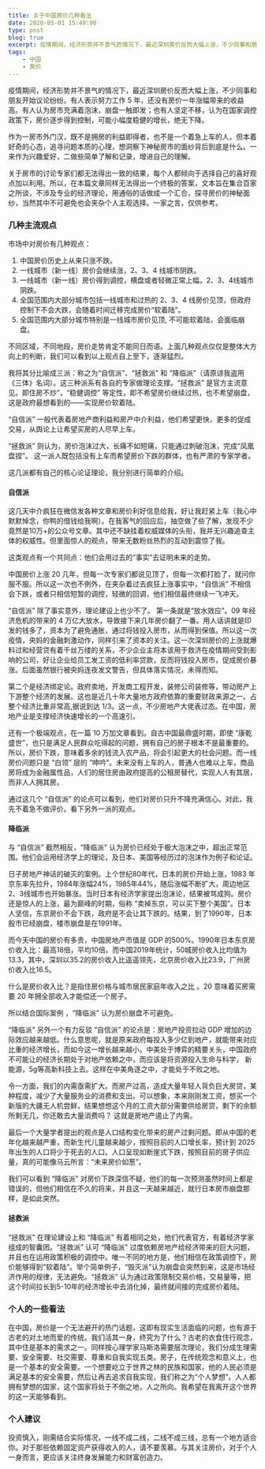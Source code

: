 ```yaml
---
title: 关于中国房价几种看法
date: 2020-05-01 15:49:00
type: post
blog: true
excerpt: 疫情期间，经济形势并不景气的情况下，最近深圳房价反而大幅上涨，不少同事和朋友开始议论纷纷。有人表示努力工作5年，还没有房价一年涨幅带来的收益高。有人认为房市充实着泡沫，崩盘一触即发，也有坚定不移，认为房价会横盘，继续稳健小涨幅。
tags:
    - 中国
    - 房价
---
```


 疫情期间，经济形势并不景气的情况下，最近深圳房价反而大幅上涨，不少同事和朋友开始议论纷纷。有人表示努力工作 5 年，还没有房价一年涨幅带来的收益高。有人认为房市充满着泡沫，崩盘一触即发；也有人坚定不移，认为在国家调控政策下，房价逐步得到控制，可能小幅度稳健的增长，绝无下降。

作为一房市外门汉，既不是拥房的利益即得者，也不是一个着急上车的人，但本着好奇的心态，追寻问题本质的心理，想洞察下神秘房市的面纱背后到底是什么。一来作为兴趣爱好，二做些简单了解和记录，增进自己的理解。

关于房市的讨论专家们都无法得出一致的结果，每个人都倾向于选择自己的喜好观点加以利用。所以，在本篇文章同样无法得出一个终极的答案，文本旨在集合百家之所谈，不涉及专业的经济理论，用通俗的话做成一个汇合，探寻房价的神秘面纱，当然其中不可避免也会夹杂个人主观选择。一家之言，仅供参考。

###  几种主流观点

市场中对房价有几种观点：
1. 中国房价历史上从来只涨不跌。
1. 一线城市（新一线）房价会继续涨，2、3、4 线城市阴跌。
2. 一线城市（新一线）房价得到调控，横盘或者轻微正常上幅，2、3、4线城市阴跌。
4. 全国范围内大部分城市包括一线城市和过热的 2、3、4 线房价见顶，但政府控制下不会大跌，会随着时间迁移完成房价“软着陆”。
5. 全国范围内大部分城市特别是一线城市房价见顶, 不可能软着陆，会面临崩盘。


不同区域，不同地段，房价走势肯定不能同日而语。上面几种观点仅仅是整体大方向上的判断，我们可以看到以上观点自上至下，逐渐猛烈。

我将其分比喻成三派：称之为“自信派”、“拯救派” 和 “降临派”（请原谅我盗用《三体》名词）。这三种派系有各自的专家做理论支撑。“拯救派” 是官方主流意见。即住房不炒”，“稳健调控” 等定性，即不希望房价继续过热，也不希望崩盘，这是政府最想看到的——实现房价软着陆。

“自信派” 一般代表着房地产商利益和房产中介利益，他们希望更快，更多的促成交易，从舆论上让希望买房的人尽早上车。

“拯救派” 则认为，房价泡沫过大，长痛不如短痛，只能通过刺破泡沫，完成“凤凰盘捏”。 这一派人既包括没有上车而希望房价下跌的群体，也有严肃的专家学者。


这几派都有自己的核心论证理论，我分别进行简单的介绍。

#### 自信派

这几天中介疯狂在微信发各种文章和房价利好信息给我，好让我赶紧上车（我心中默默悼念，你鸭的借钱给我啊）。在我客气的回应后，抽空做了些了解，发现不少竟然是10万+的公众号文章。其中还不缺挂着权威媒体的头衔，我并无兴趣追查主体的权威性。但里面惊人的观点，带来无数粉丝热烈的互动到震惊了我。

这类观点有一个共同点：他们会用过去的“事实”去证明未来的走势。

中国房价上涨 20 几年，但每一次专家们都说见顶了，但每一次都打脸了，就问你服不服。所以这一次也不例外，在夹杂着过去疯狂上涨事实中，“自信派” 不相信会下跌，或者只相信短暂的调控，轻微的回调，他们相信最终继续一飞冲天。

“自信派” 除了事实意外，理论建设上也少不了。
第一条就是“放水效应”。09 年经济危机的带来的 4 万亿大放水，导致接下来几年房价翻了一番。用人话讲就是印发的钱多了，资本为了避免通胀，通过将钱投入房市，从而得到保值。所以这一次疫情，央妈的金融刺激动作，同样引来了资本的关注。这一次深圳房价的上涨就爆料过和经营贷有着千丝万缕的关系，不少企业主将本该用于救济在疫情期间受到影响的公司，好让企业给员工发工资的低利率贷款，反而将钱投入房市，促成房价暴涨。后面虽然银行被央妈连夜发文警告，但具体落实情况，未得而知。

第二个是经济绑定论。政府卖地，开发商工程开发，装修公司装修等，带动房产上下游整个经济的发展。这也是近几十年大量地方政府依靠的重要财政来源之一。占整个经济比重非常高,据说到达 1/3。这一点，不少房地产大佬表过态。在中国，房地产业是支撑经济快速增长的一个高速引。

还有一个极端观点，在一篇 10 万加文章看到。自古中国最鼎盛时期，即使 “康乾盛世”，也只是满足人民群众吃得起的问题，拥有自己的房子根本不是最重要的。所以，房价下跌，意味着多余的钱流入农产品，将会引起更大的社会问题。而一线房价问题只是 “白领” 层的 “呻吟”。未来没有上车的人，普通人也难以上车，商品房将成为金融属性品，人们的居住房由政府提高的公租房替代，实现人人有其居，而非人人拥其房。

通过这几个 “自信派” 的论点可以看到，他们对房价只升不降充满信心。对此，我先不着急不做评价。看下另外一派的观点。

#### 降临派

与 “自信派” 截然相反，“降临派” 认为房价已经处于极大泡沫之中，超出正常范围。他们会运用经济学上的理论，及日本、美国等经历过的泡沫作为例子和论证。

日子房地产神话的破灭的案例。上个世纪80年代，日本的房价开始上涨，1983 年京东率先拉升，1984年涨幅24%，1985年44%，随后涨幅不断扩大，周边地区2、3线城市也开始暴涨。当时日本有经济学家提出泡沫论，结果被骂成狗。房价还是惊人的上涨，最为巅峰的时期，俗称 “卖掉东京，可以买下整个美国”。日本人坚信，东京房价不会下跌，政府是不会让其下跌的。结果，到了1990年，日本股市已经崩盘，楼市崩盘是在1991年。

而今天中国的房价有多贵，中国房地产市值是 GDP 的500%。1990年日本东京房价收入比：最高18倍，平均10倍。而中国2019年统计，50城房价收入比均值为13.3，其中，深圳以35.2的房价收入比遥遥领先，北京房价收入比23.9，广州房价收入比16.5。

什么是房价收入比？是指住房价格与城市居民家庭年收入之比 。20 意味着买房需要 20 年拥全部收入才能偿还一个房子。

所以结合国际案例 ，“降临派” 认为房价崩盘不可避免。

“降临派” 另外一个有力反驳 “自信派” 的论点是：房地产投资拉动 GDP 增加的边际效应越来越低。什么意思呢，就是原来政府每投入多少亿到地产，就能带来对应比重的经济增长，而如今这一增长越来越小。中美处于博弈的精要关头，中国政府不可能让的经济长期处于对地产依赖之中，而应该是将资源投入生命与科学， 新能源，5g等高新科技上去。这样在中美角逐之中，才能处于不败之地。

令一方面，我们的内需亟需扩大。而房产过高，造成大量年轻人背负巨大房贷，某种程度，减少了大量服务业的消费和支出。可以想象，本来刚刚发工资，想买一个新版的大疆无人机尝鲜，结果想想这个月的工资大部分需要供给房贷，剩下的余额所剩无几，你还敢去大量消费吗？ 这就是房地产遏止了内需。

最后一个大量学者提出的观点是人口结构变化带来的房产过剩问题。即从中国的老年化越来越严重，而新生代儿童越来越少，按照目前的人口增长率，预计到 2025 年出生的人口将少于死去的人口。人口呈现如断崖式下跌，按照目前的房子供应量，真的可能像马云所言：“未来房价如葱”。

我们可以看到 “降临派” 对房价下跌深信不疑，他们的每一次预测虽然时间上都是错误的，但他们相信在不久的将来，并且这一天越来越近，就行日本房市崩盘那样，是如此突然。

####  拯救派

“拯救派” 在理论建设上和 “降临派” 有着相同之处，他们代表官方，有着经济学家组成的智囊团。“拯救派” 认可 “降临派” 过度依赖房地产给经济带来的巨大问题，并且也在运用政策积极的调控中。唯一不同的地方是，他们相信在政策调控下，房价能够得到“软着陆”。举个简单例子，“毁灭派”认为崩盘会突然到来，这是市场经济作用的规律，无法避免。“拯救派” 认为通过政策限制交易价格，交易量等，把这个时间拉长到5-10年的经济增长中去消化掉，最终就间接的完成房价着陆。


###  个人的一些看法

在中国，房价是一个无法避开的热门话题，这即有现实生活面临的问题，也有源于古老的对土地而爱的传统。我们活其一身，终究为了什么？古老的衣食住行观念，其中住是基本的需求之一。同样按心理学家马斯洛需要层次理论，我们分成生理需要、安全需要、社交需要、尊重和自我实现五类。房子，在传统观念和意义上，也是一个基本的安全需要。一个想要屹立于世界之林的民族和国家，他的人民必须是满足基本的安全需要，然后让再去追求自我实现，我们称之为“个人梦想”。人人都拥有梦想的国家，这个国家将处于不倒之地，人之所向。我希望在我离开这个世界的这一天能够看到。

### 个人建议
投资慎入，刚需结合实际情况，一线不成二线，二线不成三线，总有一个地方适合你。对于那些依赖固定资产获得收入的人，请不要羡慕。与其关注房价，对于个人一身而言，更应该关注终身发展能力和财富创造力。
























